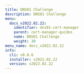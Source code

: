 ```yaml
---
title: DNS01 Challenge
description: DNS01 Challenge
menu:
  docs_v2022.02.22:
    identifier: dns01-cert-manager
    parent: cert-manager-guides
    name: DNS01 Challenge
    weight: 30
menu_name: docs_v2022.02.22
info:
  cli: v0.0.6
  installer: v2022.02.22
  version: v2022.02.22
---
```


